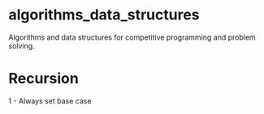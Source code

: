 # algorithms_data_structures
Algorithms and data structures for competitive programming and problem solving.


# Recursion
1 - Always set base case
